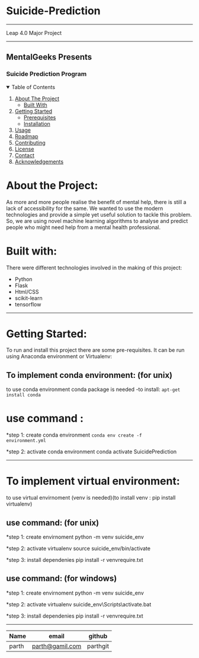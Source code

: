 # Suicide-Prediction
<hr> 
Leap 4.0 Major Project
<hr>

<h2>MentalGeeks Presents</h2>
<h3>Suicide Prediction Program</h3>
 <!-- TABLE OF CONTENTS -->
<details open="open">
  <summary>Table of Contents</summary>
  <ol>
    <li>
      <a href="#about-the-project">About The Project</a>
      <ul>
        <li><a href="#built-with">Built With</a></li>
      </ul>
    </li>
    <li>
      <a href="#getting-started">Getting Started</a>
      <ul>
        <li><a href="#prerequisites">Prerequisites</a></li>
        <li><a href="#installation">Installation</a></li>
      </ul>
    </li>
    <li><a href="#usage">Usage</a></li>
    <li><a href="#roadmap">Roadmap</a></li>
    <li><a href="#contributing">Contributing</a></li>
    <li><a href="#license">License</a></li>
    <li><a href="#contact">Contact</a></li>
    <li><a href="#acknowledgements">Acknowledgements</a></li>
  </ol>
</details>

# About the Project:
<p>As more and more people realise the benefit of mental help, there is still a lack of accessibility for the same. We wanted to use the modern technologies and provide a simple yet useful solution to tackle this problem. So, we are using novel machine learning algorithms to analyse and predict people who might need help from a mental health professional. </p>

# Built with:
<p>There were different technologies involved in the making of this project:</p>
<ul>
 <li>Python</li>
 <li>Flask</li>
 <li>Html/CSS</li>
 <li>scikit-learn</li>
 <li>tensorflow</li>
</ul>
<hr>

# Getting Started:
To run and install this project there are some pre-requisites. It can be run using Anaconda environment or Virtualenv:

## To implement conda environment: (for unix)

to use conda environment conda package is needed
-to install: 
  `apt-get install conda`
# use command :
*step 1: create conda environment
        <code>conda env create -f environment.yml</code>
        
*step 2: activate conda environment
        conda activate SuicidePrediction
<hr>

# To implement virtual environment:
to use virtual envirnoment (venv is needed)(to install venv : pip install virtualenv)

## use command: (for unix)
*step 1: create envirnoment
        python -m venv suicide_env
        
*step 2: activate virtualenv
        source suicide_env/bin/activate
        
*step 3: install dependenies
        pip install -r venvrequire.txt

## use command: (for windows)
*step 1: create envirnoment
        python -m venv suicide_env
        
*step 2: activate virtualenv
        suicide_env\Scripts\activate.bat
        
*step 3: install dependenies
        pip install -r venvrequire.txt
<hr>






|Name|email|github|
--- | --- | ---
|parth|parth@gamil.com|parthgit|
